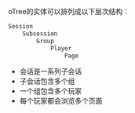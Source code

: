 oTree的实体可以排列成以下层次结构：

```python
Session
    Subsession
        Group
            Player
                Page
```

- 会话是一系列子会话
- 子会话包含多个组
- 一个组包含多个玩家
- 每个玩家都会浏览多个页面

